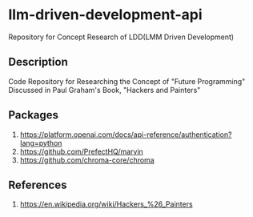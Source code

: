 # llm-driven-development-api

Repository for Concept Research of LDD(LMM Driven Development)

## Description

Code Repository for Researching the Concept of "Future Programming" Discussed in Paul Graham's Book, "Hackers and Painters"

## Packages

1. <https://platform.openai.com/docs/api-reference/authentication?lang=python>
2. <https://github.com/PrefectHQ/marvin>
3. <https://github.com/chroma-core/chroma>

## References

1. <https://en.wikipedia.org/wiki/Hackers_%26_Painters>
